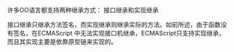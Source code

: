 许多OO语言都支持两种继承方式： 接口继承和实现继承

接口继承只继承方法签名，而实现继承则继承实际的方法。如前所述，由于函数没有签名，在ECMAScript 中无法实现接口机继承，ECMAScript只支持实现继承，而且其实现主要是依靠原型链来实现的。